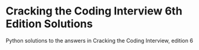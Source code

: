 # Cracking the Coding Interview 6th Edition Solutions
 Python solutions to the answers in Cracking the Coding Interview, edition 6
